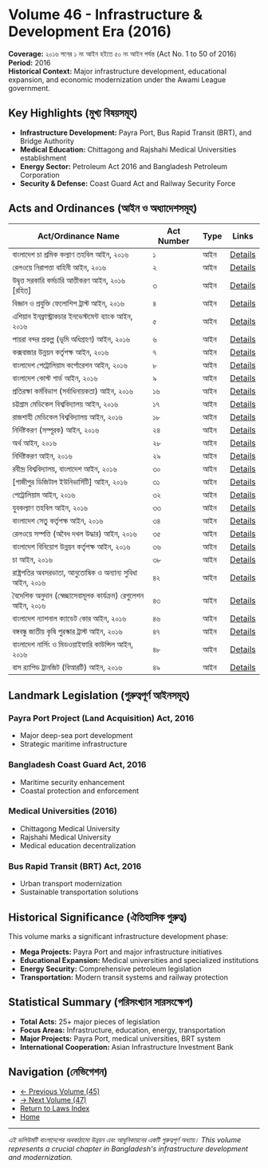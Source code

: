 # Volume 46 - Infrastructure & Development Era (2016)

**Coverage:** ২০১৬ সনের ১ নং আইন হইতে ৫০ নং আইন পর্যন্ত (Act No. 1 to 50 of 2016)  
**Period:** 2016  
**Historical Context:** Major infrastructure development, educational expansion, and economic modernization under the Awami League government.

## Key Highlights (মুখ্য বিষয়সমূহ)

- **Infrastructure Development:** Payra Port, Bus Rapid Transit (BRT), and Bridge Authority
- **Medical Education:** Chittagong and Rajshahi Medical Universities establishment
- **Energy Sector:** Petroleum Act 2016 and Bangladesh Petroleum Corporation
- **Security & Defense:** Coast Guard Act and Railway Security Force

## Acts and Ordinances (আইন ও অধ্যাদেশসমূহ)

| Act/Ordinance Name | Act Number | Type | Links |
|-------------------|------------|------|--------|
| বাংলাদেশ চা শ্রমিক কল্যাণ তহবিল আইন, ২০১৬ | ১ | আইন | [Details](act-details-4601.md) |
| রেলওয়ে নিরাপত্তা বাহিনী আইন, ২০১৬ | ২ | আইন | [Details](act-details-4602.md) |
| উদ্বৃত্ত সরকারি কর্মচারি আত্তীকরণ আইন, ২০১৬ [রহিত] | ৩ | আইন | [Details](act-details-4603.md) |
| বিজ্ঞান ও প্রযুক্তি ফেলোশিপ ট্রাস্ট আইন, ২০১৬ | ৪ | আইন | [Details](act-details-4604.md) |
| এশিয়ান ইনফ্রাস্ট্রাকচার ইনভেস্টমেন্ট ব্যাংক আইন, ২০১৬ | ৫ | আইন | [Details](act-details-4605.md) |
| পায়রা বন্দর প্রকল্প (ভূমি অধিগ্রহণ) আইন, ২০১৬ | ৬ | আইন | [Details](act-details-4606.md) |
| কক্সবাজার উন্নয়ন কর্তৃপক্ষ আইন, ২০১৬ | ৭ | আইন | [Details](act-details-4607.md) |
| বাংলাদেশ পেট্রোলিয়াম কর্পোরেশন আইন, ২০১৬ | ৮ | আইন | [Details](act-details-4608.md) |
| বাংলাদেশ কোস্ট গার্ড আইন, ২০১৬ | ৯ | আইন | [Details](act-details-4609.md) |
| প্রতিরক্ষা কর্মবিভাগ (সর্বাধিনায়কতা) আইন, ২০১৬ | ১৬ | আইন | [Details](act-details-4616.md) |
| চট্টগ্রাম মেডিকেল বিশ্ববিদ্যালয় আইন, ২০১৬ | ১৭ | আইন | [Details](act-details-4617.md) |
| রাজশাহী মেডিকেল বিশ্ববিদ্যালয় আইন, ২০১৬ | ১৮ | আইন | [Details](act-details-4618.md) |
| নির্দিষ্টকরণ (সম্পূরক) আইন, ২০১৬ | ২৪ | আইন | [Details](act-details-4624.md) |
| অর্থ আইন, ২০১৬ | ২৮ | আইন | [Details](act-details-4628.md) |
| নির্দিষ্টকরণ আইন, ২০১৬ | ২৯ | আইন | [Details](act-details-4629.md) |
| রবীন্দ্র বিশ্ববিদ্যালয়, বাংলাদেশ আইন, ২০১৬ | ৩০ | আইন | [Details](act-details-4630.md) |
| [গাজীপুর ডিজিটাল ইউনিভার্সিটি] আইন, ২০১৬ | ৩১ | আইন | [Details](act-details-4631.md) |
| পেট্রোলিয়াম আইন, ২০১৬ | ৩২ | আইন | [Details](act-details-4632.md) |
| যুবকল্যাণ তহবিল আইন, ২০১৬ | ৩৩ | আইন | [Details](act-details-4633.md) |
| বাংলাদেশ সেতু কর্তৃপক্ষ আইন, ২০১৬ | ৩৪ | আইন | [Details](act-details-4634.md) |
| রেলওয়ে সম্পত্তি (অবৈধ দখল উদ্ধার) আইন, ২০১৬ | ৩৫ | আইন | [Details](act-details-4635.md) |
| বাংলাদেশ বিনিয়োগ উন্নয়ন কর্তৃপক্ষ আইন, ২০১৬ | ৩৬ | আইন | [Details](act-details-4636.md) |
| চা আইন, ২০১৬ | ৩৮ | আইন | [Details](act-details-4638.md) |
| রাষ্ট্রপতির অবসরভাতা, আনুতোষিক ও অন্যান্য সুবিধা আইন, ২০১৬ | ৪২ | আইন | [Details](act-details-4642.md) |
| বৈদেশিক অনুদান (স্বেচ্ছাসেবামূলক কার্যক্রম) রেগুলেশন আইন, ২০১৬ | ৪৩ | আইন | [Details](act-details-4643.md) |
| বাংলাদেশ ন্যাশনাল ক্যাডেট কোর আইন, ২০১৬ | ৪৬ | আইন | [Details](act-details-4646.md) |
| বঙ্গবন্ধু জাতীয় কৃষি পুরস্কার ট্রাস্ট আইন, ২০১৬ | ৪৭ | আইন | [Details](act-details-4647.md) |
| বাংলাদেশ নার্সিং ও মিডওয়াইফারি কাউন্সিল আইন, ২০১৬ | ৪৮ | আইন | [Details](act-details-4648.md) |
| বাস র‍্যাপিড ট্রানজিট (বিআরটি) আইন, ২০১৬ | ৪৯ | আইন | [Details](act-details-4649.md) |

## Landmark Legislation (গুরুত্বপূর্ণ আইনসমূহ)

### **Payra Port Project (Land Acquisition) Act, 2016**
- Major deep-sea port development
- Strategic maritime infrastructure

### **Bangladesh Coast Guard Act, 2016**
- Maritime security enhancement
- Coastal protection and enforcement

### **Medical Universities (2016)**
- Chittagong Medical University
- Rajshahi Medical University
- Medical education decentralization

### **Bus Rapid Transit (BRT) Act, 2016**
- Urban transport modernization
- Sustainable transportation solutions

## Historical Significance (ঐতিহাসিক গুরুত্ব)

This volume marks a significant infrastructure development phase:

- **Mega Projects:** Payra Port and major infrastructure initiatives
- **Educational Expansion:** Medical universities and specialized institutions
- **Energy Security:** Comprehensive petroleum legislation
- **Transportation:** Modern transit systems and railway protection

## Statistical Summary (পরিসংখ্যান সারসংক্ষেপ)

- **Total Acts:** 25+ major pieces of legislation
- **Focus Areas:** Infrastructure, education, energy, transportation
- **Major Projects:** Payra Port, medical universities, BRT system
- **International Cooperation:** Asian Infrastructure Investment Bank

## Navigation (নেভিগেশন)

- [← Previous Volume (45)](../volume-45/)
- [→ Next Volume (47)](../volume-47/)
- [Return to Laws Index](../)
- [Home](../../)

---

*এই ভলিউমটি বাংলাদেশের অবকাঠামো উন্নয়ন এবং আধুনিকায়নের একটি গুরুত্বপূর্ণ অধ্যায়।*
*This volume represents a crucial chapter in Bangladesh's infrastructure development and modernization.*
